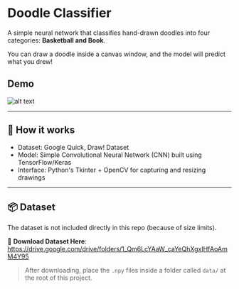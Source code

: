 # Doodle Classifier

A simple neural network that classifies hand-drawn doodles into four categories:
**Basketball and Book**.

You can draw a doodle inside a canvas window, and the model will predict what you drew!



##  Demo

![alt text](image-1.png)

---

## 🧠 How it works
- Dataset: Google Quick, Draw! Dataset
- Model: Simple Convolutional Neural Network (CNN) built using TensorFlow/Keras
- Interface: Python's Tkinter + OpenCV for capturing and resizing drawings

---

## 📦 Dataset

The dataset is not included directly in this repo (because of size limits).

🔗 **Download Dataset Here**: https://drive.google.com/drive/folders/1_Qm6LcYAaW_caYeQhXgxIHfAoAmM4Y95

> After downloading, place the `.npy` files inside a folder called `data/` at the root of this project.


